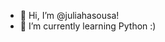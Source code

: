 - 👋 Hi, I’m @juliahasousa!
- 🌱 I’m currently learning Python :)

<!---
juliahasousa/juliahasousa is a ✨ special ✨ repository because its `README.md` (this file) appears on your GitHub profile.
You can click the Preview link to take a look at your changes.
--->
